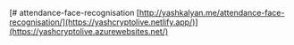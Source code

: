[# attendance-face-recognisation
[http://yashkalyan.me/attendance-face-recognisation/](https://yashcryptolive.netlify.app/)](https://yashcryptolive.azurewebsites.net/)
